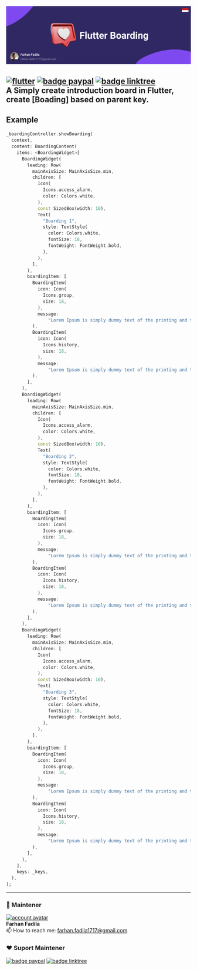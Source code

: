 ## [![cover][]][cover]

[![flutter][]][web flutter] [![badge paypal][]][paypal account] [![badge linktree][]][linktree account] <br>
A Simply create introduction board in Flutter, create [Boading] based on parent key.
---
## Example

```dart
_boardingController.showBoarding(
  context,
  content: BoardingContent(
    items: <BoardingWidget>[
      BoardingWidget(
        leading: Row(
          mainAxisSize: MainAxisSize.min,
          children: [
            Icon(
              Icons.access_alarm,
              color: Colors.white,
            ),
            const SizedBox(width: 10),
            Text(
              "Boarding 1",
              style: TextStyle(
                color: Colors.white,
                fontSize: 18,
                fontWeight: FontWeight.bold,
              ),
            ),
          ],
        ),
        boardingItem: [
          BoardingItem(
            icon: Icon(
              Icons.group,
              size: 18,
            ),
            message:
                "Lorem Ipsum is simply dummy text of the printing and typesetting industry.",
          ),
          BoardingItem(
            icon: Icon(
              Icons.history,
              size: 18,
            ),
            message:
                "Lorem Ipsum is simply dummy text of the printing and typesetting industry.",
          ),
        ],
      ),
      BoardingWidget(
        leading: Row(
          mainAxisSize: MainAxisSize.min,
          children: [
            Icon(
              Icons.access_alarm,
              color: Colors.white,
            ),
            const SizedBox(width: 10),
            Text(
              "Boarding 2",
              style: TextStyle(
                color: Colors.white,
                fontSize: 18,
                fontWeight: FontWeight.bold,
              ),
            ),
          ],
        ),
        boardingItem: [
          BoardingItem(
            icon: Icon(
              Icons.group,
              size: 18,
            ),
            message:
                "Lorem Ipsum is simply dummy text of the printing and typesetting industry.",
          ),
          BoardingItem(
            icon: Icon(
              Icons.history,
              size: 18,
            ),
            message:
                "Lorem Ipsum is simply dummy text of the printing and typesetting industry.",
          ),
        ],
      ),
      BoardingWidget(
        leading: Row(
          mainAxisSize: MainAxisSize.min,
          children: [
            Icon(
              Icons.access_alarm,
              color: Colors.white,
            ),
            const SizedBox(width: 10),
            Text(
              "Boarding 3",
              style: TextStyle(
                color: Colors.white,
                fontSize: 18,
                fontWeight: FontWeight.bold,
              ),
            ),
          ],
        ),
        boardingItem: [
          BoardingItem(
            icon: Icon(
              Icons.group,
              size: 18,
            ),
            message:
                "Lorem Ipsum is simply dummy text of the printing and typesetting industry.",
          ),
          BoardingItem(
            icon: Icon(
              Icons.history,
              size: 18,
            ),
            message:
                "Lorem Ipsum is simply dummy text of the printing and typesetting industry.",
          ),
        ],
      ),
    ],
    keys: _keys,
  ),
);
```
---
### 🚧 Maintener
[![account avatar][]][github account] <br>
**Farhan Fadila** <br>
📫 How to reach me: farhan.fadila1717@gmail.com

### ❤️ Suport Maintener
[![badge paypal][]][paypal account] [![badge linktree][]][linktree account]

[cover]: https://github.com/farhanfadila1717/flutter_package/blob/master/display/flutter_boarding/flutter%20boarding.png
[account avatar]: https://avatars.githubusercontent.com/u/43161050?s=80
[github account]: https://github.com/farhanfadila1717
[badge linktree]: https://img.shields.io/badge/Donate-farhanfadila-orange
[linktree account]: https://linktr.ee/farhanfadila
[badge paypal]: https://img.shields.io/badge/Donate-PayPal-00457C?logo=paypal
[paypal account]: https://www.paypal.me/farhanfadila1717
[flutter]: https://img.shields.io/badge/Platform-Flutter-02569B?logo=flutter
[web flutter]: https://flutter.dev